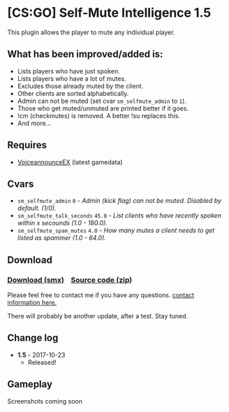 # [CS:GO] Self-Mute Intelligence 1.5
This plugin allows the player to mute any individual player.
## What has been improved/added is:  
- Lists players who have just spoken.
- Lists players who have a lot of mutes.
- Excludes those already muted by the client. 
- Other clients are sorted alphabetically.
- Admin can not be muted (set cvar `sm_selfmute_admin` to `1`).
- Those who get muted/unmuted are printed better if it goes.
- !cm (checkmutes) is removed. A better !su replaces this.
- And more...

## Requires
- [VoiceannounceEX](https://forums.alliedmods.net/showthread.php?p=2177167) (latest gamedata)

## Cvars 
- `sm_selfmute_admin` `0` - *_Admin (kick flag) can not be muted. Disabled by default. (1/0)._* 
- `sm_selfmute_talk_seconds` `45.0` - *_List clients who have recently spoken within x secounds (1.0 - 180.0)._*  
- `sm_selfmute_spam_mutes` `4.0` - *_How many mutes a client needs to get listed as spammer (1.0 - 64.0)._*

## Download
### [Download (smx)](https://github.com/IT-KiLLER/CSGO-Self-Mute-Intelligence/raw/master/SelfMute.smx)    [Source code (zip)](https://github.com/IT-KiLLER/CSGO-Self-Mute-Intelligence/archive/master.zip)
Please feel free to contact me if you have any questions. [contact information here.](https://github.com/IT-KiLLER/HOW-TO-CONTACT-ME)

There will probably be another update, after a test. Stay tuned.

## Change log
- **1.5** - 2017-10-23
	- Released!

## Gameplay
Screenshots coming soon
